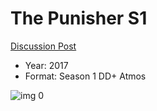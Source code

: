 # The Punisher S1

[Discussion Post](https://www.avsforum.com/threads/bass-eq-for-filtered-movies.2995212/post-57271218)

* Year: 2017
* Format: Season 1 DD+ Atmos

![img 0](https://i.imgur.com/p0tQKlu.jpg)


